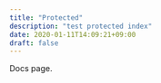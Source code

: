 ```yaml
---
title: "Protected"
description: "test protected index"
date: 2020-01-11T14:09:21+09:00
draft: false
---
```


Docs page.
